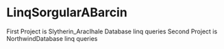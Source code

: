 # LinqSorgularABarcin

First Project is Slytherin_AracIhale Database linq queries
Second Project is NorthwindDatabase linq queries
